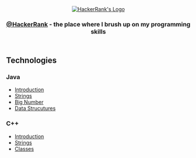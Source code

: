 <!DOCTYPE html>
<html lang="en">

<head>
    <meta charset="UTF-8">
    <meta http-equiv="X-UA-Compatible" content="IE=edge">
    <meta name="viewport" content="width=device-width, initial-scale=1.0">
</head>

<body>
    <header>
        <section class="header">
            <article class="header__logo">
                <a href="https://www.hackerrank.com/" class="header__link" target="_blank">
                    <img src="https://camo.githubusercontent.com/49e713e1463692beaff7b552eb60511454485659f6131286eeab9db84e91840a/68747470733a2f2f69302e77702e636f6d2f6772616473696e67616d65732e636f6d2f77702d636f6e74656e742f75706c6f6164732f323031362f30352f3835363737315f3636383232343035333139373834315f313934333639393030395f6f2e706e67"
                        alt="HackerRank's Logo" class="header__img">
                </a>
            </article>
            <article class="header__title">
                <h1 class="header__about" align="center">
                    <a href="https://www.hackerrank.com/" class="header__link"
                        target="_blank">@HackerRank</a> - the place where I brush up on my programming skills
                </h1>
            </article>
        </section>
    </header>
    <main>
	<section class="techs">
	    <h2 class="techs__title">
                Technologies
            </h2>
	    <article class="techs__java">
	        <h3 class="techs__title">
                Java
                </h3>
		<ul class="techs__list">
		    <li class="techs__item">
                        <a href="https://github.com/todorkrastev/hacker-rank/tree/main/java/S01_Introduction"
                            class="techs__link" target="_blank">
                            Introduction
                        </a>
                    </li>
		    <li class="techs__item">
                        <a href="https://github.com/todorkrastev/hacker-rank/tree/main/java/S02_Strings"
                            class="techs__link" target="_blank">
                            Strings
                        </a>
                    </li>
		    <li class="techs__item">
                        <a href="https://github.com/todorkrastev/hacker-rank/tree/main/java/S03_BigNumber"
                            class="techs__link" target="_blank">
                            Big Number
                        </a>
                    </li>
		    <li class="techs__item">
                        <a href="https://github.com/todorkrastev/hacker-rank/tree/main/java/S04_DataStructures"
                            class="techs__link" target="_blank">
                            Data Strucutures
                        </a>
                    </li>
		</ul>
	    </article>
 	    <article class="techs__cpp">
	    	<h3 class="techs__title">
                C++
                </h3>
		<ul class="techs__list">
		    <li class="techs__item">
                        <a href="https://github.com/todorkrastev/hacker-rank/tree/main/cpp/S01_Introduction"
                            class="techs__link" target="_blank">
                            Introduction
                        </a>
                    </li>
		    <li class="techs__item">
                        <a href="https://github.com/todorkrastev/hacker-rank/tree/main/cpp/S02_Strings"
                            class="techs__link" target="_blank">
                            Strings
                        </a>
                    </li>
		    <li class="techs__item">
                        <a href="https://github.com/todorkrastev/hacker-rank/tree/main/cpp/S03_Classes"
                            class="techs__link" target="_blank">
                            Classes
                        </a>
                    </li>
		</ul>
	    </article>
	</section>
    </main>
</body>

</html>
